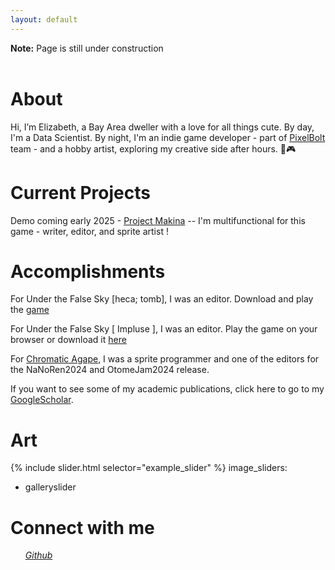 ```yaml
---
layout: default
---
```

<b>Note:</b> Page is still under construction  <br>
<br>

# About 
Hi, I’m Elizabeth, a Bay Area dweller with a love for all things cute. By day, I'm a Data Scientist. By night, I'm an indie game developer - part of <a href="https://pixelboltgames.wixsite.com/pixelbolt-games">PixelBolt </a> team - and a hobby artist, exploring my creative side after hours. 🎨🎮


# Current Projects

Demo coming early 2025 - <a href= "https://pixelboltgames.wixsite.com/pixelbolt-games"> Project Makina</a> -- I'm multifunctional for this game - writer, editor, and sprite artist ! 


# Accomplishments

For Under the False Sky [heca; tomb], I was an editor. Download and play the <a href="https://elduator.itch.io/hecatomb"> game</a> 


For Under the False Sky [ Impluse ], I was an editor. Play the game on your browser or download it <a href= "https://elduator.itch.io/utfs-impulse"> here</a> 


For <a href="https://deniz-g-lerosi.itch.io/chromatic-agape"> Chromatic Agape</a>, I was a sprite programmer and one of the editors for the NaNoRen2024 and OtomeJam2024 release. 


If you want to see some of my academic publications, click here to go to my <a href="https://scholar.google.com/citations?user=ytjqu-EAAAAJ&hl=en"> GoogleScholar</a>.

 
# Art 
{% include slider.html selector="example_slider" %}
image_sliders:
  - galleryslider

# Connect with me 
<ul class="icons">
  <a href="https://www.linkedin.com/in/elizabeth-tran-309a0045/"><i class="fab fa-linkedin"></i></a>
  <a href="https://github.com/elizabellatran/" title="GitHub"><i class="fab fa-github"><span class="label">Github</span></i></a>
  <a href="https://cutebrainpants.itch.io/" title="itch.io"><i class="fa-brands fa-itch-io"></i></a>
  <a href="https://www.youtube.com/@cutebrainpants/" title="YouTube"><i class="fab fa-youtube"></i></a>
  <a href="https://www.etsy.com/shop/MoonwispShop/" title="Etsy"><i class="fa-brands fa-etsy"></i></a>
</ul>